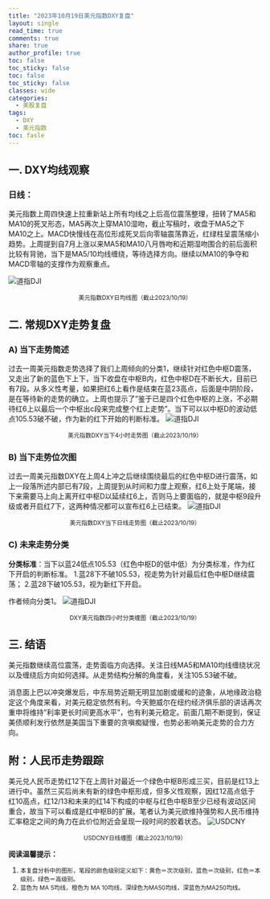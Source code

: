 ```yaml
---
title: "2023年10月19日美元指数DXY复盘"
layout: single
read_time: true
comments: true
share: true
author_profile: true
toc: false
toc_sticky: false
toc: false
toc_sticky: false
classes: wide
categories:
  - 美股复盘
tags:
  - DXY
  - 美元指数
toc: fasle
---
```

## 一. DXY均线观察
### 日线：
美元指数上周四快速上拉重新站上所有均线之上后高位震荡整理，扭转了MA5和MA10的死叉形态，MA5再次上穿MA10湿吻，截止写稿时，收盘于MA5之下MA10之上。MACD快慢线在高位形成死叉后向零轴震荡靠近，红绿柱呈震荡缩小趋势。上周提到自7月上涨以来MA5和MA10八月唇吻和近期湿吻围合的前后面积比较有背驰，当下是MA5/10均线缠绕，等待选择方向。继续以MA10的争夺和MACD零轴的支撑作为观察重点。

 ![道指DJI](https://image.olim.cc/2023-10-19-DXY-day.png)
<small><center>美元指数DXY日均线图（截止2023/10/19）</center></small>
## 二. 常规DXY走势复盘
### A) 当下走势简述
过去一周美元指数走势选择了我们上周倾向的分类1，继续针对红色中枢D震荡，又走出了新的蓝色下上下，当下收盘在中枢B内，红色中枢D在不断长大，目前已有7段。从多义性考量，如果把红6上看作是结束在蓝23高点，后面是中阴阶段，是在等待新的走势的确立。上周也提示了”鉴于已是四个红色中枢的上涨，不必期待红6上以最后一个中枢出c段来完成整个红上走势”。当下可以以中枢D的波动低点105.53破不破，作为新的红下开始的判断标准。
 ![道指DJI](https://image.olim.cc/2023-10-19-DXY-hour.png)
<small><center>美元指数DXY当下4小时走势图（截止2023/10/19）</center></small>
### B) 当下走势位次图
过去一周美元指数DXY在上周4上冲之后继续围绕最后的红色中枢D进行震荡，如上一段落所述内部已有7段，上周提到从时间和力度上观察，红6上处于尾端，接下来需要马上向上离开红中枢D以延续红6上，否则马上要面临的，就是中枢9段升级或者开启红7下，这两种情况都可以宣布红6上已结束。
 ![道指DJI](https://image.olim.cc/2023-10-19-DXY-day-1.png)
<small><center>美元指数DXY当下日线走势图（截止2023/10/19）</center></small>
### C) 未来走势分类
**分类标准**：当下以蓝24低点105.53（红色中枢D的低中低）为分类标准，作为红下开启的判断标准。
1.蓝28下不破105.53，视走势为针对最后红色中枢D继续震荡；
2.蓝28下破105.53，视为新红下开启。

作者倾向分类1。
 ![道指DJI](https://image.olim.cc/2023-10-19-DXY-hour-fl.png)
<small><center>DXY美元指数四小时分类缠图（截止2023/10/19）</center></small>
## 三. 结语
美元指数继续高位震荡，走势面临方向选择。关注日线MA5和MA10均线缠绕状况以及缠绕后方向如何选择。从走势结构分解的角度看，关注105.53破不破。

消息面上巴以冲突爆发后，中东局势近期无明显加剧或缓和的迹象，从地缘政治稳定这个角度来看，对美元稳定依然有利。今天鲍威尔在纽约经济俱乐部的讲话再次重申将维持”利率更长时间更高水平”，也有利美元稳定。前面几期不断提到，保证美债顺利发行依然是美国当下重要的贪嗔痴疑慢，也势必影响美元走势的合力方向。

## 附：人民币走势跟踪
美元兑人民币走势红12下在上周针对最近一个绿色中枢B形成三买，目前是红13上进行中。虽然三买后尚未有新的绿色中枢形成，但多义性观察，因红12高点低于红10高点，红12/13和未来的红14下构成的中枢与红色中枢B至少已经有波动区间重合，故当下可以看成是红中枢B的扩展。笔者认为美元欲维持强势和人民币维持汇率稳定之间的角力在此价位附近会呈现一段时间的胶着状态。
 ![USDCNY](https://image.olim.cc/2023-10-19-USDCNY-day.png)
<small><center>USDCNY日线缠图（截止2023/10/19）</center></small>

**阅读温馨提示：** 
1. <small>本复盘分析中的图形，笔段的颜色级别定义如下：黄色＝次次级别，蓝色＝次级别，红色＝本级别，绿色＝高级别。</small> 
2. <small>蓝色为 MA 5均线，橙色为 MA 10均线，深绿色为MA50均线，深蓝色为MA250均线。</small> 

